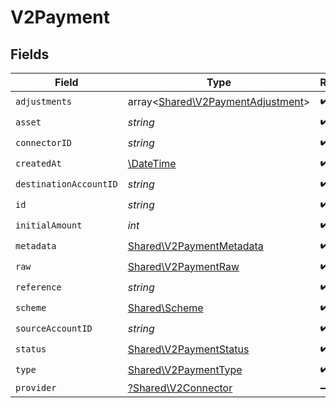 # V2Payment


## Fields

| Field                                                                           | Type                                                                            | Required                                                                        | Description                                                                     | Example                                                                         |
| ------------------------------------------------------------------------------- | ------------------------------------------------------------------------------- | ------------------------------------------------------------------------------- | ------------------------------------------------------------------------------- | ------------------------------------------------------------------------------- |
| `adjustments`                                                                   | array<[Shared\V2PaymentAdjustment](../../Models/Shared/V2PaymentAdjustment.md)> | :heavy_check_mark:                                                              | N/A                                                                             |                                                                                 |
| `asset`                                                                         | *string*                                                                        | :heavy_check_mark:                                                              | N/A                                                                             | USD                                                                             |
| `connectorID`                                                                   | *string*                                                                        | :heavy_check_mark:                                                              | N/A                                                                             |                                                                                 |
| `createdAt`                                                                     | [\DateTime](https://www.php.net/manual/en/class.datetime.php)                   | :heavy_check_mark:                                                              | N/A                                                                             |                                                                                 |
| `destinationAccountID`                                                          | *string*                                                                        | :heavy_check_mark:                                                              | N/A                                                                             |                                                                                 |
| `id`                                                                            | *string*                                                                        | :heavy_check_mark:                                                              | N/A                                                                             | XXX                                                                             |
| `initialAmount`                                                                 | *int*                                                                           | :heavy_check_mark:                                                              | N/A                                                                             | 100                                                                             |
| `metadata`                                                                      | [Shared\V2PaymentMetadata](../../Models/Shared/V2PaymentMetadata.md)            | :heavy_check_mark:                                                              | N/A                                                                             |                                                                                 |
| `raw`                                                                           | [Shared\V2PaymentRaw](../../Models/Shared/V2PaymentRaw.md)                      | :heavy_check_mark:                                                              | N/A                                                                             |                                                                                 |
| `reference`                                                                     | *string*                                                                        | :heavy_check_mark:                                                              | N/A                                                                             |                                                                                 |
| `scheme`                                                                        | [Shared\Scheme](../../Models/Shared/Scheme.md)                                  | :heavy_check_mark:                                                              | N/A                                                                             |                                                                                 |
| `sourceAccountID`                                                               | *string*                                                                        | :heavy_check_mark:                                                              | N/A                                                                             |                                                                                 |
| `status`                                                                        | [Shared\V2PaymentStatus](../../Models/Shared/V2PaymentStatus.md)                | :heavy_check_mark:                                                              | N/A                                                                             |                                                                                 |
| `type`                                                                          | [Shared\V2PaymentType](../../Models/Shared/V2PaymentType.md)                    | :heavy_check_mark:                                                              | N/A                                                                             |                                                                                 |
| `provider`                                                                      | [?Shared\V2Connector](../../Models/Shared/V2Connector.md)                       | :heavy_minus_sign:                                                              | N/A                                                                             |                                                                                 |